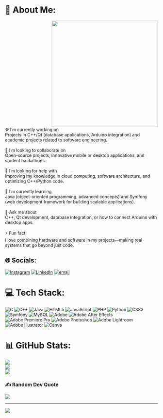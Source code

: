 # 💫 About Me:
<div align="right">
  <img src="https://media3.giphy.com/media/v1.Y2lkPTc5MGI3NjExcTMxZG5uZWlqeWFiODA3bHZnaDJkY2Fhb3I4eGJlNGpmNW15d3k2NCZlcD12MV9pbnRlcm5hbF9naWZfYnlfaWQmY3Q9Zw/iP8P6sbQTrmMM/giphy.gif" width="350">
</div>
⚒️ I’m currently working on<br>Projects in C++/Qt (database applications, Arduino integration) and academic projects related to software engineering.<br><br>🤝 I’m looking to collaborate on<br>Open-source projects, innovative mobile or desktop applications, and student hackathons.<br><br>👐 I’m looking for help with<br>Improving my knowledge in cloud computing, software architecture, and optimizing C++/Python code.<br><br>🌱 I’m currently learning<br>Java (object-oriented programming, advanced concepts) and Symfony (web development framework for building scalable applications).<br><br>💭 Ask me about<br>C++, Qt development, database integration, or how to connect Arduino with desktop apps.<br><br>⚡ Fun fact<br>I love combining hardware and software in my projects—making real systems that go beyond just code.


## 🌐 Socials:
[![Instagram](https://img.shields.io/badge/Instagram-%23E4405F.svg?logo=Instagram&logoColor=white)](https://instagram.com/ezzeddine.ze) [![LinkedIn](https://img.shields.io/badge/LinkedIn-%230077B5.svg?logo=linkedin&logoColor=white)](https://linkedin.com/in/Ezzeddine) [![email](https://img.shields.io/badge/Email-D14836?logo=gmail&logoColor=white)](mailto:ezzedine.zouiten@gmail.com) 

# 💻 Tech Stack:
![C](https://img.shields.io/badge/c-%2300599C.svg?style=for-the-badge&logo=c&logoColor=white) ![C++](https://img.shields.io/badge/c++-%2300599C.svg?style=for-the-badge&logo=c%2B%2B&logoColor=white) ![Java](https://img.shields.io/badge/java-%23ED8B00.svg?style=for-the-badge&logo=openjdk&logoColor=white) ![HTML5](https://img.shields.io/badge/html5-%23E34F26.svg?style=for-the-badge&logo=html5&logoColor=white) ![JavaScript](https://img.shields.io/badge/javascript-%23323330.svg?style=for-the-badge&logo=javascript&logoColor=%23F7DF1E) ![PHP](https://img.shields.io/badge/php-%23777BB4.svg?style=for-the-badge&logo=php&logoColor=white) ![Python](https://img.shields.io/badge/python-3670A0?style=for-the-badge&logo=python&logoColor=ffdd54) ![CSS3](https://img.shields.io/badge/css3-%231572B6.svg?style=for-the-badge&logo=css3&logoColor=white) ![Symfony](https://img.shields.io/badge/symfony-%23000000.svg?style=for-the-badge&logo=symfony&logoColor=white) ![MySQL](https://img.shields.io/badge/mysql-4479A1.svg?style=for-the-badge&logo=mysql&logoColor=white) ![Adobe](https://img.shields.io/badge/adobe-%23FF0000.svg?style=for-the-badge&logo=adobe&logoColor=white) ![Adobe After Effects](https://img.shields.io/badge/Adobe%20After%20Effects-9999FF.svg?style=for-the-badge&logo=Adobe%20After%20Effects&logoColor=white) ![Adobe Premiere Pro](https://img.shields.io/badge/Adobe%20Premiere%20Pro-9999FF.svg?style=for-the-badge&logo=Adobe%20Premiere%20Pro&logoColor=white) ![Adobe Photoshop](https://img.shields.io/badge/adobe%20photoshop-%2331A8FF.svg?style=for-the-badge&logo=adobe%20photoshop&logoColor=white) ![Adobe Lightroom](https://img.shields.io/badge/Adobe%20Lightroom-31A8FF.svg?style=for-the-badge&logo=Adobe%20Lightroom&logoColor=white) ![Adobe Illustrator](https://img.shields.io/badge/adobe%20illustrator-%23FF9A00.svg?style=for-the-badge&logo=adobe%20illustrator&logoColor=white) ![Canva](https://img.shields.io/badge/Canva-%2300C4CC.svg?style=for-the-badge&logo=Canva&logoColor=white)
# 📊 GitHub Stats:
![](https://github-readme-stats.vercel.app/api?username=ezzeddine-cloud&theme=dark&hide_border=false&include_all_commits=false&count_private=false)<br/>
![](https://nirzak-streak-stats.vercel.app/?user=ezzeddine-cloud&theme=dark&hide_border=false)<br/>
![](https://github-readme-stats.vercel.app/api/top-langs/?username=ezzeddine-cloud&theme=dark&hide_border=false&include_all_commits=false&count_private=false&layout=compact)

### ✍️ Random Dev Quote
![](https://quotes-github-readme.vercel.app/api?type=horizontal&theme=radical)

---
[![](https://visitcount.itsvg.in/api?id=ezzeddine-cloud&icon=0&color=0)](https://visitcount.itsvg.in)

<!-- Proudly created with GPRM ( https://gprm.itsvg.in ) -->
